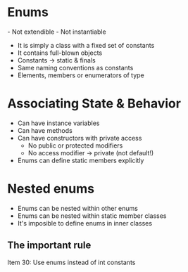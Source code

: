 <h1>Enums</h1>
- Not extendible
- Not instantiable 

- It is simply a class with a fixed set of constants
- It contains full-blown objects
- Constants -> static & finals
- Same naming conventions as constants
- Elements, members or enumerators of type

<h1>Associating State & Behavior</h1>

- Can have instance variables
- Can have methods 
- Can have constructors with private access
    - No public or protected modifiers
    - No access modifier -> private (not default!)
- Enums can define static members explicitly

<h1>Nested enums</h1>

- Enums can be nested within other enums
- Enums can be nested within static member classes 
- It's imposible to define enums in inner classes

<h2>The important rule</h2>

Item 30: Use enums instead of int constants